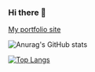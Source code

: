 ### Hi there 👋
[My portfolio site](https://makabi-bmk.github.io/portfolio/)

![Anurag's GitHub stats](https://github-readme-stats.vercel.app/api?username=makabi-bmk&show_icons=true&theme=radical)

[![Top Langs](https://github-readme-stats.vercel.app/api/top-langs/?username=makabi-bmk&layout=donut-vertical)](https://github.com/anuraghazra/github-readme-stats)
